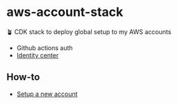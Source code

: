 # aws-account-stack

🪴 CDK stack to deploy global setup to my AWS accounts

- Github actions auth
- [Identity center](docs/identity-center-setup.md)

## How-to

- [Setup a new account](docs/new-account.md)
